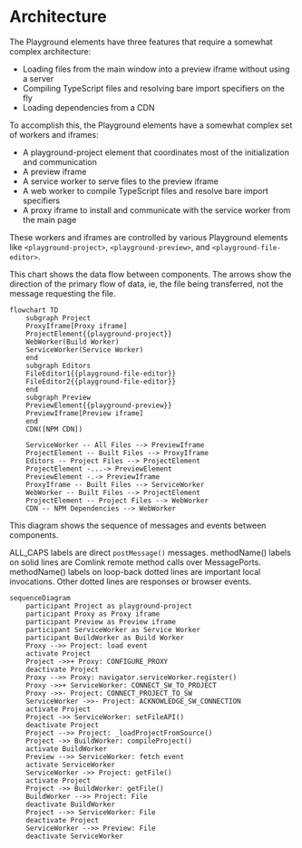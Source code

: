 # Architecture

The Playground elements have three features that require a somewhat complex architecture:

- Loading files from the main window into a preview iframe without using a server
- Compiling TypeScript files and resolving bare import specifiers on the fly
- Loading dependencies from a CDN

To accomplish this, the Playground elements have a somewhat complex set of workers and iframes:
- A playground-project element that coordinates most of the initialization and communication
- A preview iframe
- A service worker to serve files to the preview iframe
- A web worker to compile TypeScript files and resolve bare import specifiers
- A proxy iframe to install and communicate with the service worker from the main page

These workers and iframes are controlled by various Playground elements like `<playground-project>`, `<playground-preview>`, and `<playground-file-editor>`.

This chart shows the data flow between components. The arrows show the direction of the primary flow of data, ie, the file being transferred, not the message requesting the file.

```mermaid
flowchart TD
    subgraph Project
    ProxyIframe[Proxy iframe]
    ProjectElement{{playground-project}}
    WebWorker(Build Worker)
    ServiceWorker(Service Worker)
    end
    subgraph Editors
    FileEditor1{{playground-file-editor}}
    FileEditor2{{playground-file-editor}}
    end
    subgraph Preview
    PreviewElement{{playground-preview}}
    PreviewIframe[Preview iframe]
    end
    CDN([NPM CDN])

    ServiceWorker -- All Files --> PreviewIframe
    ProjectElement -- Built Files --> ProxyIframe
    Editors -- Project Files --> ProjectElement
    ProjectElement -...-> PreviewElement
    PreviewElement -.-> PreviewIframe
    ProxyIframe -- Built Files --> ServiceWorker
    WebWorker -- Built Files --> ProjectElement
    ProjectElement -- Project Files --> WebWorker
    CDN -- NPM Dependencies --> WebWorker
```

This diagram shows the sequence of messages and events between components.

ALL_CAPS labels are direct `postMessage()` messages. methodName() labels on solid lines are Comlink remote method calls over MessagePorts. methodName() labels on loop-back dotted lines are important local invocations. Other dotted lines are responses or browser events.

```mermaid
sequenceDiagram
    participant Project as playground-project
    participant Proxy as Proxy iframe
    participant Preview as Preview iframe
    participant ServiceWorker as Service Worker
    participant BuildWorker as Build Worker
    Proxy -->> Project: load event
    activate Project
    Project ->>+ Proxy: CONFIGURE_PROXY
    deactivate Project
    Proxy -->> Proxy: navigator.serviceWorker.register()
    Proxy ->>+ ServiceWorker: CONNECT_SW_TO_PROJECT
    Proxy ->>- Project: CONNECT_PROJECT_TO_SW
    ServiceWorker ->>- Project: ACKNOWLEDGE_SW_CONNECTION
    activate Project
    Project ->> ServiceWorker: setFileAPI()
    deactivate Project
    Project -->> Project: _loadProjectFromSource()
    Project ->> BuildWorker: compileProject()
    activate BuildWorker
    Preview -->> ServiceWorker: fetch event
    activate ServiceWorker
    ServiceWorker ->> Project: getFile()
    activate Project
    Project ->> BuildWorker: getFile()
    BuildWorker -->> Project: File
    deactivate BuildWorker
    Project -->> ServiceWorker: File
    deactivate Project
    ServiceWorker -->> Preview: File
    deactivate ServiceWorker

```
